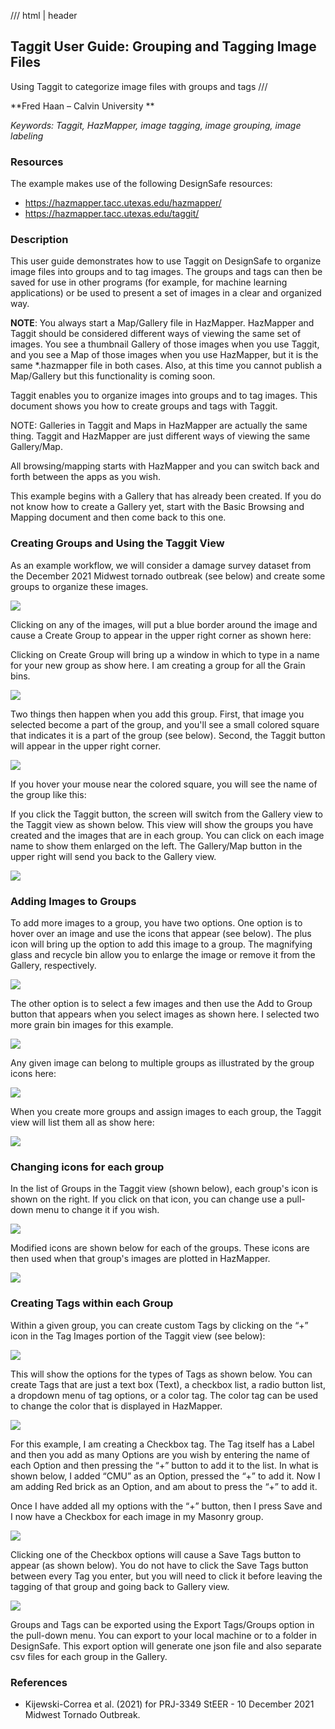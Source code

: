 /// html | header

## Taggit User Guide: Grouping and Tagging Image Files

Using Taggit to categorize image files with groups and tags
/// 


**Fred Haan – Calvin University **

_Keywords: Taggit, HazMapper, image tagging, image grouping, image labeling_


### Resources 

The example makes use of the following DesignSafe resources:

* <https://hazmapper.tacc.utexas.edu/hazmapper/>
* <https://hazmapper.tacc.utexas.edu/taggit/>

### Description

This user guide demonstrates how to use Taggit on DesignSafe to organize image files into groups and to tag images. The groups and tags can then be saved for use in other programs (for example, for machine learning applications) or be used to present a set of images in a clear and organized way.

**NOTE**: You always start a Map/Gallery file in HazMapper. HazMapper and Taggit should be considered different ways of viewing the same set of images. You see a thumbnail Gallery of those images when you use Taggit, and you see a Map of those images when you use HazMapper, but it is the same *.hazmapper file in both cases. Also, at this time you cannot publish a Map/Gallery but this functionality is coming soon.


Taggit enables you to organize images into groups and to tag images. This document shows you how to create groups and tags with Taggit.

NOTE: Galleries in Taggit and Maps in HazMapper are actually the same thing. Taggit and HazMapper are just different ways of viewing the same Gallery/Map. 

All browsing/mapping starts with HazMapper and you can switch back and forth between the apps as you wish.

This example begins with a Gallery that has already been created. If you do not know how to create a Gallery yet, start with the Basic Browsing and Mapping document and then come back to this one. 

### Creating Groups and Using the Taggit View

As an example workflow, we will consider a damage survey dataset from the December 2021 Midwest tornado outbreak (see below) and create some groups to organize these images.

![](imgs/taggit-organize-001.png)

Clicking on any of the images, will put a blue border around the image and cause a Create Group to appear in the upper right corner as shown here:

<!-- ![](imgs/taggit-organize-004.png) -->

Clicking on Create Group will bring up a window in which to type in a name for your new group as show here. I am creating a group for all the Grain bins. 

![](imgs/taggit-organize-005.png)

Two things then happen when you add this group. First, that image you selected become a part of the group, and you'll see a small colored square that indicates it is a part of the group (see below). Second, the Taggit button will appear in the upper right corner. 

![](imgs/taggit-organize-007.png)

If you hover your mouse near the colored square, you will see the name of the group like this:

<!-- ![](imgs/taggit-organize-008.png) -->

If you click the Taggit button, the screen will switch from the Gallery view to the Taggit view as shown below. This view will show the groups you have created and the images that are in each group. You can click on each image name to show them enlarged on the left. The Gallery/Map button in the upper right will send you back to the Gallery view.

![](imgs/taggit-organize-009.png)

### Adding Images to Groups

To add more images to a group, you have two options. One option is to hover over an image and use the icons that appear (see below). The plus icon will bring up the option to add this image to a group. The magnifying glass and recycle bin allow you to enlarge the image or remove it from the Gallery, respectively. 

![](imgs/taggit-organize-010.png)

The other option is to select a few images and then use the Add to Group button that appears when you select images as shown here. I selected two more grain bin images for this example.

![](imgs/taggit-organize-011.png)

Any given image can belong to multiple groups as illustrated by the group icons here:

![](imgs/taggit-organize-012.png)

When you create more groups and assign images to each group, the Taggit view will list them all as show here:

![](imgs/taggit-organize-013.png)

### Changing icons for each group

In the list of Groups in the Taggit view (shown below), each group's icon is shown on the right. If you click on that icon, you can change use a pull-down menu to change it if you wish.

![](imgs/taggit-organize-015.png)

Modified icons are shown below for each of the groups. These icons are then used when that group's images are plotted in HazMapper. 

![](imgs/taggit-organize-016.png)

### Creating Tags within each Group

Within a given group, you can create custom Tags by clicking on the “+” icon in the Tag Images portion of the Taggit view (see below):

![](imgs/taggit-organize-017.png)

This will show the options for the types of Tags as shown below. You can create Tags that are just a text box (Text), a checkbox list, a radio button list, a dropdown menu of tag options, or a color tag. The color tag can be used to change the color that is displayed in HazMapper.

![](imgs/taggit-organize-018.png)

For this example, I am creating a Checkbox tag. The Tag itself has a Label and then you add as many Options are you wish by entering the name of each Option and then pressing the “+” button to add it to the list.  In what is shown below, I added “CMU” as an Option, pressed the “+” to add it.  Now I am adding Red brick as an Option, and am about to press the “+” to add it.

Once I have added all my options with the “+” button, then I press Save and I now have a Checkbox for each image in my Masonry group.

![](imgs/taggit-organize-020.png)

Clicking one of the Checkbox options will cause a Save Tags button to appear (as shown below). You do not have to click the Save Tags button between every Tag you enter, but you will need to click it before leaving the tagging of that group and going back to Gallery view.

![](imgs/taggit-organize-023.png)

Groups and Tags can be exported using the Export Tags/Groups option in the pull-down menu. You can export to your local machine or to a folder in DesignSafe. This export option will generate one json file and also separate csv files for each group in the Gallery. 


### References

* Kijewski-Correa et al. (2021) for PRJ-3349 StEER - 10 December 2021 Midwest Tornado Outbreak.
